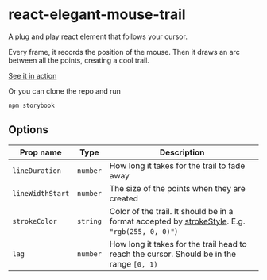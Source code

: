 # react-elegant-mouse-trail

A plug and play react element that follows your cursor.

Every frame, it records the position of the mouse.
Then it draws an arc between all the points, creating a cool trail.

[See it in action](https://stichiboi-website-next.vercel.app/)

Or you can clone the repo and run

```
npm storybook
```

## Options

| Prop name        | Type      | Description                                                                                                                                                                             |
|------------------|-----------|-----------------------------------------------------------------------------------------------------------------------------------------------------------------------------------------|
| `lineDuration`   | `number`  | How long it takes for the trail to fade away                                                                                                                                            |
| `lineWidthStart` | `number`  | The size of the points when they are created                                                                                                                                            |
| `strokeColor`    | `string`  | Color of the trail. It should be in a format accepted by [strokeStyle](https://developer.mozilla.org/en-US/docs/Web/API/CanvasRenderingContext2D/strokeStyle). E.g. `"rgb(255, 0, 0)"`) |
| `lag`            | `number`  | How long it takes for the trail head to reach the cursor. Should be in the range `[0, 1)`                                                                                               |